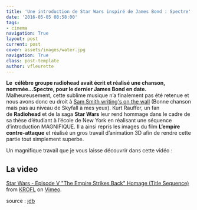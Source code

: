 ```yaml
---
title: 'Une introduction de Star Wars inspiré de James Bond : Spectre'
date: '2016-05-05 08:58:00'
tags:
- cinema
navigation: True
layout: post
current: post
cover: assets/images/water.jpg
navigation: True
class: post-template
author: vfleurette
---
```


**Le  célèbre groupe radiohead avait écrit et réalisé une chanson, nommée…Spectre, pour le dernier James Bond en date.** Malheureusement, cette sublime musique n’a finalement pas été retenue et nous avons donc eu droit à [Sam Smith writing's on the wall](https://www.youtube.com/watch?v=8jzDnsjYv9A) (Bonne chanson mais pas au niveau de Skyfall à mes yeux). Kurt Rauffer, un fan de **Radiohead** et de la saga **Star Wars** leur rend hommage dans le cadre de sa thèse d’étudiant à l’école de New York en réalisant une séquence d’introduction MAGNIFIQUE. Il a ainsi repris les images du film **L’empire contre-attaque** et réalisé un gros travail d’animation 3D afin de rendre cette partie tout simplement superbe.

Un magnifique travail que je vous laisse découvrir dans cette vidéo :

## La video

[Star Wars - Episode V "The Empire Strikes Back" Homage (Title Sequence)](https://vimeo.com/165592795) from [KROFL](https://vimeo.com/krofl) on [Vimeo](https://vimeo.com).

source : [jdb](http://www.jdubuzz.com)